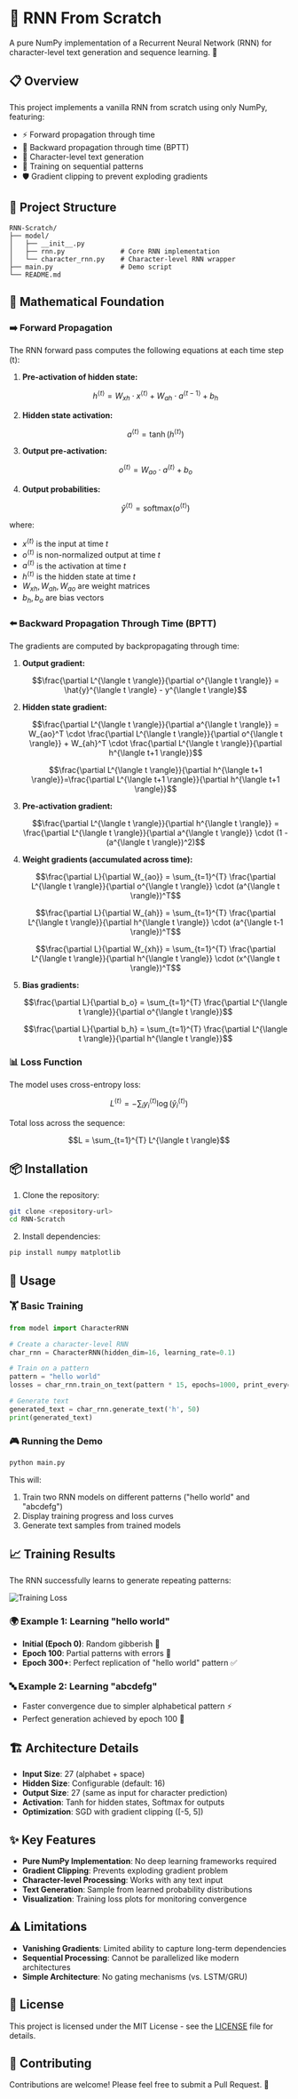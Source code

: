 # 🧠 RNN From Scratch

A pure NumPy implementation of a Recurrent Neural Network (RNN) for character-level text generation and sequence learning. 🚀

## 📋 Overview

This project implements a vanilla RNN from scratch using only NumPy, featuring:
- ⚡ Forward propagation through time
- 🔄 Backward propagation through time (BPTT) 
- 📝 Character-level text generation
- 🎯 Training on sequential patterns
- 🛡️ Gradient clipping to prevent exploding gradients

## 📁 Project Structure

```
RNN-Scratch/
├── model/
│   ├── __init__.py
│   ├── rnn.py              # Core RNN implementation
│   └── character_rnn.py    # Character-level RNN wrapper
├── main.py                 # Demo script
└── README.md
```

## 🔢 Mathematical Foundation

### ➡️ Forward Propagation

The RNN forward pass computes the following equations at each time step \(t\):

1. **Pre-activation of hidden state:**
   ```math
   h^{\langle t \rangle} = W_{xh} \cdot x^{\langle t \rangle} + W_{ah} \cdot a^{\langle t-1 \rangle} + b_h
   ```

2. **Hidden state activation:**
   ```math
   a^{\langle t \rangle} = \tanh(h^{\langle t \rangle})
   ```

3. **Output pre-activation:**
   ```math
   o^{\langle t \rangle} = W_{ao} \cdot a^{\langle t \rangle} + b_o
   ```

4. **Output probabilities:**
   ```math
   \hat{y}^{\langle t \rangle} = \text{softmax}(o^{\langle t \rangle})
   ```

where:
- $x^{\langle t \rangle}$ is the input at time $t$
- $o^{\langle t \rangle}$ is non-normalized output at time $t$
- $a^{\langle t \rangle}$ is the activation at time $t$
- $h^{\langle t \rangle}$ is the hidden state at time $t$
- $W_{xh}, W_{ah}, W_{ao}$ are weight matrices
- $b_h, b_o$ are bias vectors

### ⬅️ Backward Propagation Through Time (BPTT)

The gradients are computed by backpropagating through time:

1. **Output gradient:**
   ```math
   \frac{\partial L^{\langle t \rangle}}{\partial o^{\langle t \rangle}} = \hat{y}^{\langle t \rangle} - y^{\langle t \rangle}
   ```

2. **Hidden state gradient:**
   ```math
   \frac{\partial L^{\langle t \rangle}}{\partial a^{\langle t \rangle}} = W_{ao}^T \cdot \frac{\partial L^{\langle t \rangle}}{\partial o^{\langle t \rangle}} + W_{ah}^T \cdot \frac{\partial L^{\langle t \rangle}}{\partial h^{\langle t+1 \rangle}}
   ```
   ```math
   \frac{\partial L^{\langle t \rangle}}{\partial h^{\langle t+1 \rangle}}=\frac{\partial L^{\langle t+1 \rangle}}{\partial h^{\langle t+1 \rangle}}
   ```

3. **Pre-activation gradient:**
   ```math
   \frac{\partial L^{\langle t \rangle}}{\partial h^{\langle t \rangle}} = \frac{\partial L^{\langle t \rangle}}{\partial a^{\langle t \rangle}} \cdot (1 - (a^{\langle t \rangle})^2)
   ```

4. **Weight gradients (accumulated across time):**
   ```math
   \frac{\partial L}{\partial W_{ao}} = \sum_{t=1}^{T} \frac{\partial L^{\langle t \rangle}}{\partial o^{\langle t \rangle}} \cdot (a^{\langle t \rangle})^T
   ```
   ```math
   \frac{\partial L}{\partial W_{ah}} = \sum_{t=1}^{T} \frac{\partial L^{\langle t \rangle}}{\partial h^{\langle t \rangle}} \cdot (a^{\langle t-1 \rangle})^T
   ```
   ```math
   \frac{\partial L}{\partial W_{xh}} = \sum_{t=1}^{T} \frac{\partial L^{\langle t \rangle}}{\partial h^{\langle t \rangle}} \cdot (x^{\langle t \rangle})^T
   ```

5. **Bias gradients:**
   ```math
   \frac{\partial L}{\partial b_o} = \sum_{t=1}^{T} \frac{\partial L^{\langle t \rangle}}{\partial o^{\langle t \rangle}}
   ```
   ```math
   \frac{\partial L}{\partial b_h} = \sum_{t=1}^{T} \frac{\partial L^{\langle t \rangle}}{\partial h^{\langle t \rangle}}
   ```

### 📊 Loss Function

The model uses cross-entropy loss:
```math
L^{\langle t \rangle} = -\sum_{i} y_i^{\langle t \rangle} \log(\hat{y}_i^{\langle t \rangle})
```

Total loss across the sequence:
```math
L = \sum_{t=1}^{T} L^{\langle t \rangle}
```

## 📦 Installation

1. Clone the repository:
```bash
git clone <repository-url>
cd RNN-Scratch
```

2. Install dependencies:
```bash
pip install numpy matplotlib
```

## 🚀 Usage

### 🏋️ Basic Training

```python
from model import CharacterRNN

# Create a character-level RNN
char_rnn = CharacterRNN(hidden_dim=16, learning_rate=0.1)

# Train on a pattern
pattern = "hello world"
losses = char_rnn.train_on_text(pattern * 15, epochs=1000, print_every=100)

# Generate text
generated_text = char_rnn.generate_text('h', 50)
print(generated_text)
```

### 🎮 Running the Demo

```bash
python main.py
```

This will:
1. Train two RNN models on different patterns ("hello world" and "abcdefg")
2. Display training progress and loss curves
3. Generate text samples from trained models

## 📈 Training Results

The RNN successfully learns to generate repeating patterns:

![Training Loss](images/loss.png)

### 🌍 Example 1: Learning "hello world"
- **Initial (Epoch 0)**: Random gibberish 🎲
- **Epoch 100**: Partial patterns with errors 🔧
- **Epoch 300+**: Perfect replication of "hello world" pattern ✅

### 🔤 Example 2: Learning "abcdefg"
- Faster convergence due to simpler alphabetical pattern ⚡
- Perfect generation achieved by epoch 100 🎯

## 🏗️ Architecture Details

- **Input Size**: 27 (alphabet + space)
- **Hidden Size**: Configurable (default: 16)
- **Output Size**: 27 (same as input for character prediction)
- **Activation**: Tanh for hidden states, Softmax for outputs
- **Optimization**: SGD with gradient clipping ([-5, 5])

## ✨ Key Features

- **Pure NumPy Implementation**: No deep learning frameworks required
- **Gradient Clipping**: Prevents exploding gradient problem
- **Character-level Processing**: Works with any text input
- **Text Generation**: Sample from learned probability distributions
- **Visualization**: Training loss plots for monitoring convergence

## ⚠️ Limitations

- **Vanishing Gradients**: Limited ability to capture long-term dependencies
- **Sequential Processing**: Cannot be parallelized like modern architectures
- **Simple Architecture**: No gating mechanisms (vs. LSTM/GRU)


## 📄 License

This project is licensed under the MIT License - see the [LICENSE](LICENSE) file for details.

## 🤝 Contributing

Contributions are welcome! Please feel free to submit a Pull Request. 🎉